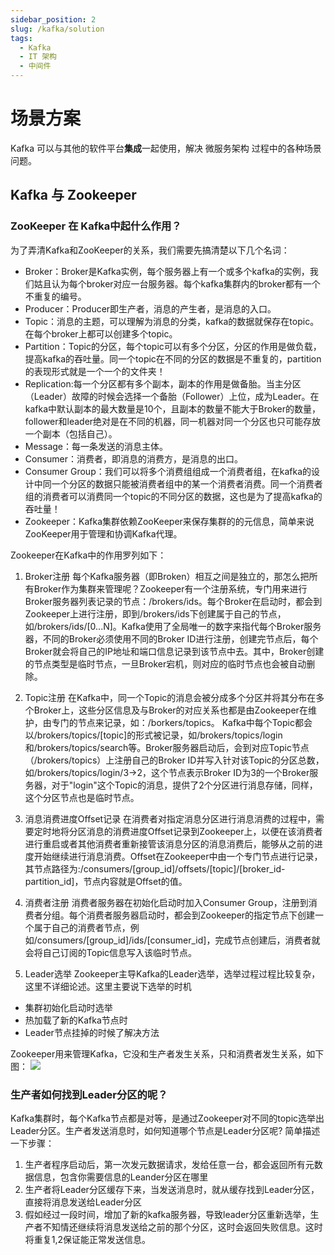 ```yaml
---
sidebar_position: 2
slug: /kafka/solution
tags:
  - Kafka
  - IT 架构
  - 中间件
---
```


# 场景方案

Kafka 可以与其他的软件平台**集成**一起使用，解决 微服务架构 过程中的各种场景问题。

## Kafka 与 Zookeeper

### ZooKeeper 在 Kafka中起什么作用？

为了弄清Kafka和ZooKeeper的关系，我们需要先搞清楚以下几个名词：
 - Broker：Broker是Kafka实例，每个服务器上有一个或多个kafka的实例，我们姑且认为每个broker对应一台服务器。每个kafka集群内的broker都有一个不重复的编号。
 - Producer：Producer即生产者，消息的产生者，是消息的入口。
 - Topic：消息的主题，可以理解为消息的分类，kafka的数据就保存在topic。在每个broker上都可以创建多个topic。
 - Partition：Topic的分区，每个topic可以有多个分区，分区的作用是做负载，提高kafka的吞吐量。同一个topic在不同的分区的数据是不重复的，partition的表现形式就是一个一个的文件夹！
 - Replication:每一个分区都有多个副本，副本的作用是做备胎。当主分区（Leader）故障的时候会选择一个备胎（Follower）上位，成为Leader。在kafka中默认副本的最大数量是10个，且副本的数量不能大于Broker的数量，follower和leader绝对是在不同的机器，同一机器对同一个分区也只可能存放一个副本（包括自己）。
 - Message：每一条发送的消息主体。
 - Consumer：消费者，即消息的消费方，是消息的出口。
 - Consumer Group：我们可以将多个消费组组成一个消费者组，在kafka的设计中同一个分区的数据只能被消费者组中的某一个消费者消费。同一个消费者组的消费者可以消费同一个topic的不同分区的数据，这也是为了提高kafka的吞吐量！
 - Zookeeper：Kafka集群依赖ZooKeeper来保存集群的的元信息，简单来说ZooKeeper用于管理和协调Kafka代理。

Zookeeper在Kafka中的作用罗列如下：

1. Broker注册
每个Kafka服务器（即Broken）相互之间是独立的，那怎么把所有Broker作为集群来管理呢？Zookeeper有一个注册系统，专门用来进行Broker服务器列表记录的节点：/brokers/ids。每个Broker在启动时，都会到Zookeeper上进行注册，即到/brokers/ids下创建属于自己的节点，如/brokers/ids/[0...N]。Kafka使用了全局唯一的数字来指代每个Broker服务器，不同的Broker必须使用不同的Broker ID进行注册，创建完节点后，每个Broker就会将自己的IP地址和端口信息记录到该节点中去。其中，Broker创建的节点类型是临时节点，一旦Broker宕机，则对应的临时节点也会被自动删除。

2. Topic注册
在Kafka中，同一个Topic的消息会被分成多个分区并将其分布在多个Broker上，这些分区信息及与Broker的对应关系也都是由Zookeeper在维护，由专门的节点来记录，如：/borkers/topics。
Kafka中每个Topic都会以/brokers/topics/[topic]的形式被记录，如/brokers/topics/login和/brokers/topics/search等。Broker服务器启动后，会到对应Topic节点（/brokers/topics）上注册自己的Broker ID并写入针对该Topic的分区总数，如/brokers/topics/login/3->2，这个节点表示Broker ID为3的一个Broker服务器，对于"login"这个Topic的消息，提供了2个分区进行消息存储，同样，这个分区节点也是临时节点。

3. 消息消费进度Offset记录
在消费者对指定消息分区进行消息消费的过程中，需要定时地将分区消息的消费进度Offset记录到Zookeeper上，以便在该消费者进行重启或者其他消费者重新接管该消息分区的消息消费后，能够从之前的进度开始继续进行消息消费。Offset在Zookeeper中由一个专门节点进行记录，其节点路径为:/consumers/[group_id]/offsets/[topic]/[broker_id-partition_id]，节点内容就是Offset的值。

4. 消费者注册
消费者服务器在初始化启动时加入Consumer Group，注册到消费者分组。每个消费者服务器启动时，都会到Zookeeper的指定节点下创建一个属于自己的消费者节点，例如/consumers/[group_id]/ids/[consumer_id]，完成节点创建后，消费者就会将自己订阅的Topic信息写入该临时节点。

5. Leader选举
Zookeeper主导Kafka的Leader选举，选举过程过程比较复杂，这里不详细论述。这里主要说下选举的时机
 - 集群初始化启动时选举
 - 热加载了新的Kafka节点时
 - Leader节点挂掉的时候了解决方法

Zookeeper用来管理Kafka，它没和生产者发生关系，只和消费者发生关系，如下图：
 ![](https://libs.websoft9.com/Websoft9/DocsPicture/zh/kafka/kafka-relation-websoft9.png)

### 生产者如何找到Leader分区的呢？

Kafka集群时，每个Kafka节点都是对等，是通过Zookeeper对不同的topic选举出Leader分区。生产者发送消息时，如何知道哪个节点是Leader分区呢? 简单描述一下步骤：
1. 生产者程序启动后，第一次发元数据请求，发给任意一台，都会返回所有元数据信息，包含你需要信息的Leander分区在哪里
2. 生产者将Leader分区缓存下来，当发送消息时，就从缓存找到Leader分区，直接将消息发送给Leader分区
3. 假如经过一段时间，增加了新的kafka服务器，导致leader分区重新选举，生产者不知情还继续将消息发送给之前的那个分区，这时会返回失败信息。这时将重复1,2保证能正常发送信息。